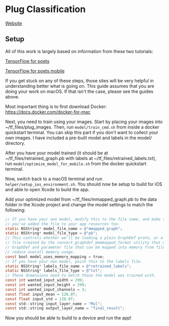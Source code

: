 # Plug Classification

[Website](https://brad-richardson.github.io/plug-classification/)

## Setup

All of this work is largely based on information from these two tutorials:

[TensorFlow for poets](https://codelabs.developers.google.com/codelabs/tensorflow-for-poets/index.html)

[TensorFlow for poets mobile](https://petewarden.com/2016/09/27/tensorflow-for-mobile-poets/)

If you get stuck on any of these steps, those sites will be very helpful in understanding better what is going on. This guide assumes that you are doing your work on macOS. If that isn't the case, please see the guides above.

Most important thing is to first download Docker:
https://docs.docker.com/docker-for-mac

Next, you need to train using your images. Start by placing your images into ~/tf_files/plug_images. Then, run `model/train_cmd.sh` from inside a docker quickstart terminal. You can skip this part if you don't want to collect your own images. I have included a pre-built model and labels in the model/ directory.

After you have your model trained (it should be at ~/tf_files/retrained_graph.pb with labels at ~/tf_files/retrained_labels.txt), run `model/optimize_model_for_mobile.sh` from the docker quickstart terminal.

Now, switch back to a macOS terminal and run `helper/setup_ios_environment.sh`. You should now be setup to build for iOS and able to open Xcode to build the app. 

Add your optimized model from ~/tf_files/mmapped_graph.pb to the data folder in the Xcode project and change the model settings to match the following:

```Objective-C
// If you have your own model, modify this to the file name, and make sure
// you've added the file to your app resources too.
static NSString* model_file_name = @"mmapped_graph";
static NSString* model_file_type = @"pb";
// This controls whether we'll be loading a plain GraphDef proto, or a
// file created by the convert_graphdef_memmapped_format utility that wraps a
// GraphDef and parameter file that can be mapped into memory from file to
// reduce overall memory usage.
const bool model_uses_memory_mapping = true;
// If you have your own model, point this to the labels file.
static NSString* labels_file_name = @"retrained_labels";
static NSString* labels_file_type = @"txt";
// These dimensions need to match those the model was trained with.
const int wanted_input_width = 299;
const int wanted_input_height = 299;
const int wanted_input_channels = 3;
const float input_mean = 128.0f;
const float input_std = 128.0f;
const std::string input_layer_name = "Mul";
const std::string output_layer_name = "final_result";
```

Now you should be able to build to a device and run the app!


